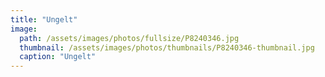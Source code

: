```yaml
---
title: "Ungelt"
image: 
  path: /assets/images/photos/fullsize/P8240346.jpg
  thumbnail: /assets/images/photos/thumbnails/P8240346-thumbnail.jpg
  caption: "Ungelt"
---
```

